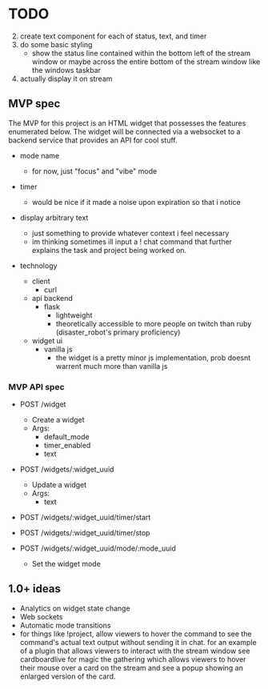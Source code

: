 # TODO

2. create text component for each of status, text, and timer
3. do some basic styling
    - show the status line contained within the bottom left of the stream
      window or maybe across the entire bottom of the stream window like
      the windows taskbar
4. actually display it on stream

## MVP spec

The MVP for this project is an HTML widget that possesses the features
enumerated below. The widget will be connected via a websocket to a
backend service that provides an API for cool stuff.

* mode name
    - for now, just "focus" and "vibe" mode
* timer
    - would be nice if it made a noise upon expiration so that i notice
* display arbitrary text
    - just something to provide whatever context i feel necessary
    - im thinking sometimes ill input a ! chat command that further
      explains the task and project being worked on.

* technology
    - client
        * curl
    - api backend
        * flask
            - lightweight
            - theoretically accessible to more people on twitch than ruby (disaster_robot's primary proficiency)
    - widget ui
        * vanilla js
            - the widget is a pretty minor js implementation, prob
              doesnt warrent much more than vanilla js
### MVP API spec

* POST /widget
    - Create a widget
    - Args:
        * default_mode
        * timer_enabled
        * text
* POST /widgets/:widget_uuid
    - Update a widget
    - Args:
        * text
* POST /widgets/:widget_uuid/timer/start
* POST /widgets/:widget_uuid/timer/stop

* POST /widgets/:widget_uuid/mode/:mode_uuid
    - Set the widget mode

## 1.0+ ideas

* Analytics on widget state change
* Web sockets
* Automatic mode transitions
* for things like !project, allow viewers to hover the command to see the
command's actual text output without sending it in chat. for an example
of a plugin that allows viewers to interact with the stream window
see cardboardlive for magic the gathering which allows viewers to hover
their mouse over a card on the stream and see a popup showing an
enlarged version of the card.
